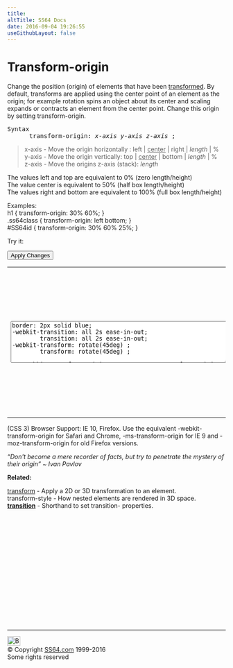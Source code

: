 ```yaml
---
title:
altTitle: SS64 Docs
date: 2016-09-04 19:26:55
useGithubLayout: false
---
```

<!-- #BeginLibraryItem "/Library/head_css.lbi" --><!-- #EndLibraryItem --><h1>Transform-origin</h1>
<p>Change the position (origin) of elements that have been <a href="transform.html">transformed</a>. By default, transforms are applied using the center point of an element  as the origin; for example rotation spins an object about its center  and scaling expands or contracts an element from the center point. Change this origin by setting  <span class="code">transform-origin</span>.</p>
<pre>Syntax
      transform-origin: <i>x-axis y-axis z-axis</i> ;</pre>
<blockquote>
<p><span class="code">x-axis</span> - Move the origin horizontally :<span class="code"> left |     <u>center</u> | right | <i>length</i> | % </span><br>
<span class="code">y-axis</span> - Move the origin vertically:<span class="code"> top |    <u>center</u> | bottom | <i>length</i> | %</span><br>
<span class="code">z-axis</span> - Move the  origins z-axis (stack):<i><span class="code"> length</span></i><br>
</p>
</blockquote>
<p>The values <span class="code">left</span> and <span class="code">top</span> are equivalent to 0% (zero length/height)<br>
The value <span class="code">center</span><span class="code"></span> is equivalent to 50% (half box length/height)<br>
The values <span class="code">right</span> and <span class="code">bottom</span> are equivalent to 100% (full box  length/height)</p>
<p>Examples:<br>
<span class="code">h1 { transform-origin: 30% 60%;  }<br>
.ss64class { transform-origin: left bottom; }</span><br>
<span class="code">#SS64id { transform-origin: 30% 60% 25%;  }</span><br>
</p>
<p>Try it:</p><input type="button" onclick="ApplyStyle()" value="Apply Changes">
<table>
  <tbody><tr>
    <td><textarea name="tryit" id="trycode" cols="60" rows="6" onfocus="this.style.background='#fff';" onblur="this.style.background='#eee';" tabindex="1">border: 2px solid blue;
-webkit-transition: all 2s ease-in-out;
        transition: all 2s ease-in-out;
-webkit-transform: rotate(45deg) ;
        transform: rotate(45deg) ;

-webkit-transform-origin: 25% 50%;
   -moz-transform-origin: 25% 50%;
    -ms-transform-origin: 25% 50%;
     -o-transform-origin: 25% 50%; 
        transform-origin: 25% 50%;
</textarea></td>
    <td><div id="tryresult">For most transitions a timing of between 0.5 and 2 seconds will give the best results.<br>
Reloading the page will return the text to its starting position.</div></td>
  </tr>
</tbody></table>
<p>(CSS 3) Browser Support:  IE 10, Firefox. Use the equivalent <span class="code">-webkit-transform-origin</span> for Safari and Chrome, <span class="code">-ms-transform-origin</span> for IE 9 and <span class="code">-moz-transform-origin</span> for old Firefox versions.</p>
<p class="quote"><i>“Don't become a mere recorder of facts, but try to penetrate the mystery of their origin” ~ Ivan Pavlov</i></p><p><b>Related:</b></p>
<p><a href="transform.html">transform</a> - Apply a 2D or 3D transformation to an element.<br>
 transform-style  - How nested elements are rendered in 3D space.<br>
<b><a href="transition.html">transition</a></b> - Shorthand to set  transition- properties.</p><!-- #BeginLibraryItem "/Library/foot_css.lbi" --><p>
<!-- CSS -->
<ins class="adsbygoogle" style="display:inline-block;width:300px;height:250px" data-ad-client="ca-pub-6140977852749469" data-ad-slot="2739097502"></ins>
<script>
(adsbygoogle = window.adsbygoogle || []).push({});
</script></p>
<hr>
<div id="bl" class="footer"><a href="transform-origin.html#"><img src="../images/top.png" width="30" height="22" alt="Back to the Top"></a></div>
<div id="br" class="footer, tagline">© Copyright <a href="http://ss64.com/">SS64.com</a> 1999-2016<br>
Some rights reserved</div><!-- #EndLibraryItem -->

